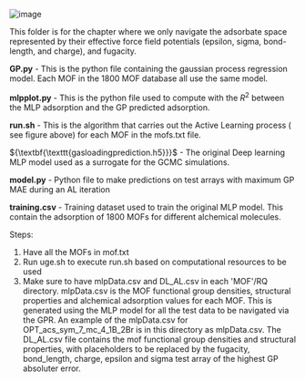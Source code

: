 ![image](https://github.com/theOsaroJ/Active-Learning-of-alchemical-adsorption-simulations-towards-a-universal-adsorption-model/assets/64130121/345c5b89-2c40-4b13-9d80-51c2a9b401d9)

This folder is for the chapter where we only navigate the adsorbate space represented by their effective force field potentials (epsilon, sigma, bond-length, and charge), and fugacity.


${\textbf{GP.py}}$ - This is the python file containing the gaussian process regression model. Each MOF in the 1800 MOF database all use the same model.

${\textbf{mlpplot.py}}$ - This is the python file used to compute with the ${R^2}$ between the MLP adsorption and the GP predicted adsorption.

${\textbf{run.sh}}$ - This is the algorithm that carries out the Active Learning process ( see figure above) for each MOF in the mofs.txt file.

${\textbf{\texttt{gasloadingprediction.h5}}}$ - The original Deep learning MLP model used as a surrogate for the GCMC simulations.

${\textbf{model.py}}$ - Python file to make predictions on test arrays with maximum GP MAE during an AL iteration

${\textbf{training.csv}}$ -  Training dataset used to train the original MLP model. This contain the adsorption of 1800 MOFs for different alchemical molecules.

Steps:
1. Have all the MOFs in mof.txt
2. Run uge.sh to execute run.sh based on computational resources to be used
3. Make sure to have mlpData.csv and DL_AL.csv in each 'MOF'/RQ directory. mlpData.csv is the MOF functional group densities, structural properties and alchemical adsorption values for each MOF. This is generated using the MLP model for all the test data to be navigated via the GPR. An example of the mlpData.csv for OPT_acs_sym_7_mc_4_1B_2Br is in this directory as mlpData.csv. The DL_AL.csv file contains the mof functional group densities and structural properties, with placeholders to be replaced by the fugacity, bond_length, charge, epsilon and sigma test array of the highest GP absoluter error.
